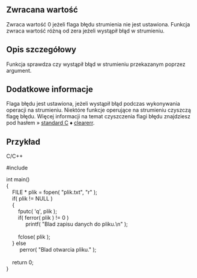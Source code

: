 ## Zwracana wartość

Zwraca wartość 0 jeżeli flaga błędu strumienia nie jest ustawiona. Funkcja zwraca wartość różną od zera jeżeli wystąpił błąd w strumieniu.  

## Opis szczegółowy

Funkcja sprawdza czy wystąpił błąd w strumieniu przekazanym poprzez argument.  

## Dodatkowe informacje

Flaga błędu jest ustawiona, jeżeli wystąpił błąd podczas wykonywania operacji na strumieniu. Niektóre funkcje operujące na strumieniu czyszczą flagę błędu. Więcej informacji na temat czyszczenia flagi błędu znajdziesz pod hasłem » [standard C](https://cpp0x.pl/dokumentacja/?nro=1) ♦ [clearerr](https://cpp0x.pl/dokumentacja/?nro=345 "clearerr (funkcja)").  

## Przykład

C/C++

#include <cstdio>  
  
int main()  
{  
    FILE * plik = fopen( "plik.txt", "r" );  
    if( plik != NULL )  
    {  
        fputc( 'q', plik );  
        if( ferror( plik ) != 0 )  
             printf( "Blad zapisu danych do pliku.\n" );  
         
        fclose( plik );  
    } else  
         perror( "Blad otwarcia pliku." );  
     
    return 0;  
}